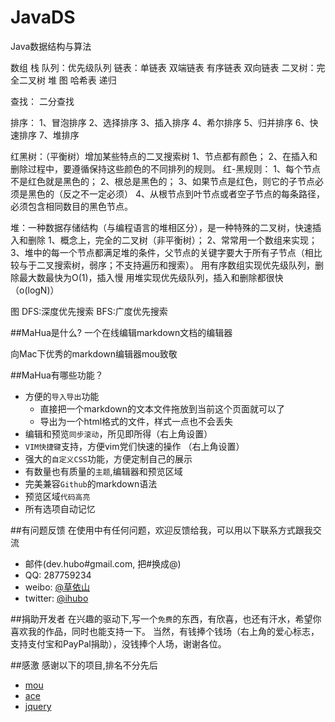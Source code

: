 # JavaDS
Java数据结构与算法

数组
栈
队列：优先级队列
链表：单链表 双端链表 有序链表 双向链表
二叉树：完全二叉树
堆
图
哈希表
递归


查找：
二分查找

排序：
1、冒泡排序
2、选择排序
3、插入排序
4、希尔排序
5、归并排序
6、快速排序
7、堆排序

红黑树：（平衡树）增加某些特点的二叉搜索树
1、节点都有颜色；
2、在插入和删除过程中，要遵循保持这些颜色的不同排列的规则。
红-黑规则：
1、每个节点不是红色就是黑色的；
2、根总是黑色的；
3、如果节点是红色，则它的子节点必须是黑色的（反之不一定必须）
4、从根节点到叶节点或者空子节点的每条路径，必须包含相同数目的黑色节点。

堆：一种数据存储结构（与编程语言的堆相区分），是一种特殊的二叉树，快速插入和删除
1、概念上，完全的二叉树（非平衡树）；
2、常常用一个数组来实现；
3、堆中的每一个节点都满足堆的条件，父节点的关键字要大于所有子节点（相比较与于二叉搜索树，弱序；不支持遍历和搜索）。
	用有序数组实现优先级队列，删除最大数最快为O(1)，插入慢
	用堆实现优先级队列，插入和删除都很快（o(logN)）

图
DFS:深度优先搜索
BFS:广度优先搜索

##MaHua是什么?
一个在线编辑markdown文档的编辑器

向Mac下优秀的markdown编辑器mou致敬

##MaHua有哪些功能？

* 方便的`导入导出`功能
    *  直接把一个markdown的文本文件拖放到当前这个页面就可以了
    *  导出为一个html格式的文件，样式一点也不会丢失
* 编辑和预览`同步滚动`，所见即所得（右上角设置）
* `VIM快捷键`支持，方便vim党们快速的操作 （右上角设置）
* 强大的`自定义CSS`功能，方便定制自己的展示
* 有数量也有质量的`主题`,编辑器和预览区域
* 完美兼容`Github`的markdown语法
* 预览区域`代码高亮`
* 所有选项自动记忆

##有问题反馈
在使用中有任何问题，欢迎反馈给我，可以用以下联系方式跟我交流

* 邮件(dev.hubo#gmail.com, 把#换成@)
* QQ: 287759234
* weibo: [@草依山](http://weibo.com/ihubo)
* twitter: [@ihubo](http://twitter.com/ihubo)

##捐助开发者
在兴趣的驱动下,写一个`免费`的东西，有欣喜，也还有汗水，希望你喜欢我的作品，同时也能支持一下。
当然，有钱捧个钱场（右上角的爱心标志，支持支付宝和PayPal捐助），没钱捧个人场，谢谢各位。

##感激
感谢以下的项目,排名不分先后

* [mou](http://mouapp.com/) 
* [ace](http://ace.ajax.org/)
* [jquery](http://jquery.com)
